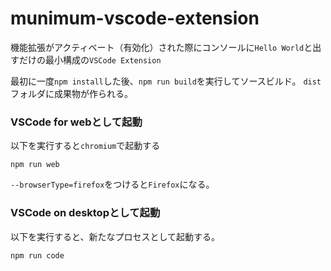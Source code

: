 # munimum-vscode-extension

機能拡張がアクティベート（有効化）された際にコンソールに`Hello World`と出すだけの最小構成の`VSCode Extension`

最初に一度`npm install`した後、`npm run build`を実行してソースビルド。
`dist`フォルダに成果物が作られる。

### VSCode for webとして起動

以下を実行すると`chromium`で起動する

```
npm run web
```

`--browserType=firefox`をつけると`Firefox`になる。

### VSCode on desktopとして起動

以下を実行すると、新たなプロセスとして起動する。

```
npm run code
```
